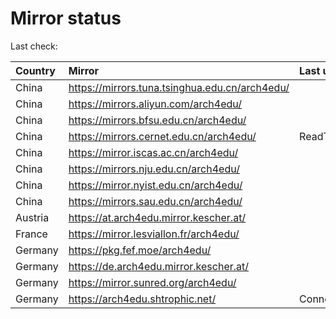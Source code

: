 <script src="./time.js"></script>
# Mirror status
Last check: <script type="text/javascript">localize(1758136711.4057822);</script>

|Country|Mirror|Last update|
|:------|:-----|:----------|
|China|https://mirrors.tuna.tsinghua.edu.cn/arch4edu/|<script type="text/javascript">localize(1758091708);</script>|
|China|https://mirrors.aliyun.com/arch4edu/|<script type="text/javascript">localize(1758091708);</script>|
|China|https://mirrors.bfsu.edu.cn/arch4edu/|<script type="text/javascript">localize(1758091708);</script>|
|China|https://mirrors.cernet.edu.cn/arch4edu/|ReadTimeout|
|China|https://mirror.iscas.ac.cn/arch4edu/|<script type="text/javascript">localize(1758091708);</script>|
|China|https://mirrors.nju.edu.cn/arch4edu/|<script type="text/javascript">localize(1758048111);</script>|
|China|https://mirror.nyist.edu.cn/arch4edu/|<script type="text/javascript">localize(1758091708);</script>|
|China|https://mirrors.sau.edu.cn/arch4edu/|<script type="text/javascript">localize(1756795646);</script>|
|Austria|https://at.arch4edu.mirror.kescher.at/|<script type="text/javascript">localize(1756104457);</script>|
|France|https://mirror.lesviallon.fr/arch4edu/|<script type="text/javascript">localize(1756709288);</script>|
|Germany|https://pkg.fef.moe/arch4edu/|<script type="text/javascript">localize(1756104457);</script>|
|Germany|https://de.arch4edu.mirror.kescher.at/|<script type="text/javascript">localize(1756104457);</script>|
|Germany|https://mirror.sunred.org/arch4edu/|<script type="text/javascript">localize(1758091708);</script>|
|Germany|https://arch4edu.shtrophic.net/|ConnectionError|

<script src="./tablefilter/tablefilter.js"></script>
<script src="./table.js"></script>